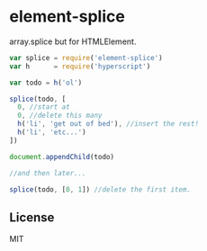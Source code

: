 # element-splice

array.splice but for HTMLElement.

``` js
var splice = require('element-splice')
var h      = require('hyperscript')

var todo = h('ol')

splice(todo, [
  0, //start at
  0, //delete this many
  h('li', 'get out of bed'), //insert the rest!
  h('li', 'etc...')
])

document.appendChild(todo)

//and then later...

splice(todo, [0, 1]) //delete the first item.
```

## License

MIT
